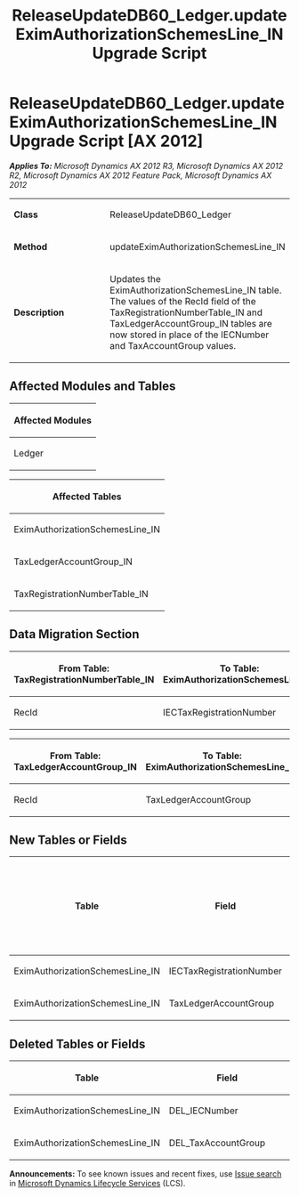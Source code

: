 ﻿---
title: ReleaseUpdateDB60_Ledger.updateEximAuthorizationSchemesLine_IN Upgrade Script
TOCTitle: ReleaseUpdateDB60_Ledger.updateEximAuthorizationSchemesLine_IN Upgrade Script
ms:assetid: 7fdd6c9f-f268-1c35-f0ae-65087a875660
ms:mtpsurl: https://msdn.microsoft.com/en-us/library/JJ685885(v=AX.60)
ms:contentKeyID: 49709339
ms.date: 05/18/2015
mtps_version: v=AX.60
---

# ReleaseUpdateDB60\_Ledger.updateEximAuthorizationSchemesLine\_IN Upgrade Script [AX 2012]


_**Applies To:** Microsoft Dynamics AX 2012 R3, Microsoft Dynamics AX 2012 R2, Microsoft Dynamics AX 2012 Feature Pack, Microsoft Dynamics AX 2012_

<table>
<colgroup>
<col style="width: 50%" />
<col style="width: 50%" />
</colgroup>
<tbody>
<tr class="odd">
<td><p><strong>Class</strong></p></td>
<td><p>ReleaseUpdateDB60_Ledger</p></td>
</tr>
<tr class="even">
<td><p><strong>Method</strong></p></td>
<td><p>updateEximAuthorizationSchemesLine_IN</p></td>
</tr>
<tr class="odd">
<td><p><strong>Description</strong></p></td>
<td><p>Updates the EximAuthorizationSchemesLine_IN table. The values of the RecId field of the TaxRegistrationNumberTable_IN and TaxLedgerAccountGroup_IN tables are now stored in place of the IECNumber and TaxAccountGroup values.</p></td>
</tr>
</tbody>
</table>


## Affected Modules and Tables

<table>
<colgroup>
<col style="width: 100%" />
</colgroup>
<thead>
<tr class="header">
<th><p>Affected Modules</p></th>
</tr>
</thead>
<tbody>
<tr class="odd">
<td><p>Ledger</p></td>
</tr>
</tbody>
</table>


<table>
<colgroup>
<col style="width: 100%" />
</colgroup>
<thead>
<tr class="header">
<th><p>Affected Tables</p></th>
</tr>
</thead>
<tbody>
<tr class="odd">
<td><p>EximAuthorizationSchemesLine_IN</p></td>
</tr>
<tr class="even">
<td><p>TaxLedgerAccountGroup_IN</p></td>
</tr>
<tr class="odd">
<td><p>TaxRegistrationNumberTable_IN</p></td>
</tr>
</tbody>
</table>


## Data Migration Section

<table>
<colgroup>
<col style="width: 50%" />
<col style="width: 50%" />
</colgroup>
<thead>
<tr class="header">
<th><p>From Table: TaxRegistrationNumberTable_IN</p></th>
<th><p>To Table: EximAuthorizationSchemesLine_IN</p></th>
</tr>
</thead>
<tbody>
<tr class="odd">
<td><p>RecId</p></td>
<td><p>IECTaxRegistrationNumber</p></td>
</tr>
</tbody>
</table>


<table>
<colgroup>
<col style="width: 50%" />
<col style="width: 50%" />
</colgroup>
<thead>
<tr class="header">
<th><p>From Table: TaxLedgerAccountGroup_IN</p></th>
<th><p>To Table: EximAuthorizationSchemesLine_IN</p></th>
</tr>
</thead>
<tbody>
<tr class="odd">
<td><p>RecId</p></td>
<td><p>TaxLedgerAccountGroup</p></td>
</tr>
</tbody>
</table>


## New Tables or Fields

<table>
<colgroup>
<col style="width: 33%" />
<col style="width: 33%" />
<col style="width: 33%" />
</colgroup>
<thead>
<tr class="header">
<th><p>Table</p></th>
<th><p>Field</p></th>
<th><p>Extended Data Type</p>
<p>-or- Base Enum</p></th>
</tr>
</thead>
<tbody>
<tr class="odd">
<td><p>EximAuthorizationSchemesLine_IN</p></td>
<td><p>IECTaxRegistrationNumber</p></td>
<td><p>RefRecId</p></td>
</tr>
<tr class="even">
<td><p>EximAuthorizationSchemesLine_IN</p></td>
<td><p>TaxLedgerAccountGroup</p></td>
<td><p>RefRecId</p></td>
</tr>
</tbody>
</table>


## Deleted Tables or Fields

<table>
<colgroup>
<col style="width: 50%" />
<col style="width: 50%" />
</colgroup>
<thead>
<tr class="header">
<th><p>Table</p></th>
<th><p>Field</p></th>
</tr>
</thead>
<tbody>
<tr class="odd">
<td><p>EximAuthorizationSchemesLine_IN</p></td>
<td><p>DEL_IECNumber</p></td>
</tr>
<tr class="even">
<td><p>EximAuthorizationSchemesLine_IN</p></td>
<td><p>DEL_TaxAccountGroup</p></td>
</tr>
</tbody>
</table>

  
**Announcements:** To see known issues and recent fixes, use [Issue search](http://go.microsoft.com/fwlink/?linkid=389258) in [Microsoft Dynamics Lifecycle Services](http://go.microsoft.com/fwlink/?linkid=306505) (LCS).


